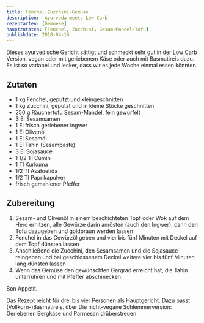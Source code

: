 ```yaml
---
title: Fenchel-Zucchini-Gemüse
description:  Ayurveda meets Low Carb
rezeptarten: [Gemuese]
hauptzutaten: [Fenchel, Zucchini, Sesam-Mandel-Tofu]
publishdate: 2018-04-16
---
```


Dieses ayurvedische Gericht sättigt und schmeckt sehr gut in der Low Carb Version, vegan oder mit geriebenem Käse oder auch mit Basmatireis dazu. Es ist so variabel und lecker, dass wir es jede Woche einmal essen könnten.


## Zutaten

- 1 kg Fenchel, geputzt und kleingeschnitten
- 1 kg  Zucchini, geputzt und in kleine Stücke geschnitten
- 250 g Räuchertofu Sesam-Mandel, fein gewürfelt
- 3 El Sesamsamen
- 1 El frisch geriebener Ingwer
- 1 El Olivenöl
- 1 El Sesamöl
- 1 El Tahin (Sesampaste)
- 3 El Sojasauce
- 1 1/2 Tl Cumin
- 1 Tl Kurkuma
- 1/2 Tl Asafoetida
- 1/2 Tl Paprikapulver
- frisch gemahlener Pfeffer


## Zubereitung

1. Sesam- und Olivenöl in einem beschichteten Topf oder Wok auf dem Herd erhitzen, alle Gewürze darin anrösten (auch den Ingwer), dann den Tofu dazugeben und goldbraun werden lassen
2. Fenchel in das Gewürzöl geben und vier bis fünf Minuten mit Deckel auf dem Topf dünsten lassen
3. Anschließend die Zucchini, den Sesamsamen und die Sojasauce reingeben und bei geschlossenem Deckel weitere vier bis fünf Minuten lang dünsten lassen
4. Wenn das Gemüse den gewünschten Gargrad erreicht hat, die Tahin unterrühren und mit Pfeffer abschmecken.

Bon Appetit.

Das Rezept reicht für drei bis vier Personen als Hauptgericht. Dazu passt (Vollkorn-)Basmatireis. über Die nicht-vegane Schlemmerversion: Geriebenen Bergkäse und Parmesan drüberstreuen.
